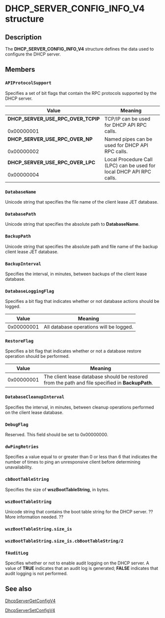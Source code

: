 # DHCP_SERVER_CONFIG_INFO_V4 structure

## Description

The **DHCP_SERVER_CONFIG_INFO_V4** structure defines the data used to configure the DHCP server.

## Members

### `APIProtocolSupport`

Specifies a set of bit flags that contain the RPC protocols supported by the DHCP server.

| Value | Meaning |
| --- | --- |
| **DHCP_SERVER_USE_RPC_OVER_TCPIP**<br><br>0x00000001 | TCP/IP can be used for DHCP API RPC calls. |
| **DHCP_SERVER_USE_RPC_OVER_NP**<br><br>0x00000002 | Named pipes can be used for DHCP API RPC calls. |
| **DHCP_SERVER_USE_RPC_OVER_LPC**<br><br>0x00000004 | Local Procedure Call (LPC) can be used for local DHCP API RPC calls. |

### `DatabaseName`

Unicode string that specifies the file name of the client lease JET database.

### `DatabasePath`

Unicode string that specifies the absolute path to **DatabaseName**.

### `BackupPath`

Unicode string that specifies the absolute path and file name of the backup client lease JET database.

### `BackupInterval`

Specifies the interval, in minutes, between backups of the client lease database.

### `DatabaseLoggingFlag`

Specifies a bit flag that indicates whether or not database actions should be logged.

| Value | Meaning |
| --- | --- |
| 0x00000001 | All database operations will be logged. |

### `RestoreFlag`

Specifies a bit flag that indicates whether or not a database restore operation should be performed.

| Value | Meaning |
| --- | --- |
| 0x00000001 | The client lease database should be restored from the path and file specified in **BackupPath**. |

### `DatabaseCleanupInterval`

Specifies the interval, in minutes, between cleanup operations performed on the client lease database.

### `DebugFlag`

Reserved. This field should be set to 0x00000000.

### `dwPingRetries`

Specifies a value equal to or greater than 0 or less than 6 that indicates the number of times to ping an unresponsive client before determining unavailability.

### `cbBootTableString`

Specifies the size of **wszBootTableString**, in bytes.

### `wszBootTableString`

Unicode string that contains the boot table string for the DHCP server. ?? More information needed. ??

### `wszBootTableString.size_is`

### `wszBootTableString.size_is.cbBootTableString/2`

### `fAuditLog`

Specifies whether or not to enable audit logging on the DHCP server. A value of **TRUE** indicates that an audit log is generated; **FALSE** indicates that audit logging is not performed.

## See also

[DhcpServerGetConfigV4](https://learn.microsoft.com/previous-versions/windows/desktop/api/dhcpsapi/nf-dhcpsapi-dhcpservergetconfigv4)

[DhcpServerSetConfigV4](https://learn.microsoft.com/previous-versions/windows/desktop/api/dhcpsapi/nf-dhcpsapi-dhcpserversetconfigv4)